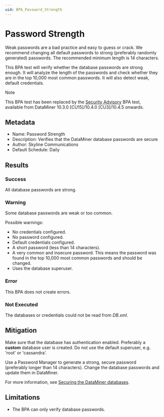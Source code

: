 ```yaml
---
uid: BPA_Password_Strength
---
```


# Password Strength

Weak passwords are a bad practice and easy to guess or crack. We recommend changing all default passwords to strong (preferably randomly generated) passwords. The recommended minimum length is 14 characters.

This BPA test will verify whether the database passwords are strong enough. It will analyze the length of the passwords and check whether they are in the top 10,000 most common passwords. It will also detect weak, default credentials.

> [!NOTE]
> This BPA test has been replaced by the [Security Advisory](xref:BPA_Security_Advisory) BPA test, available from DataMiner 10.3.0 [CU15]/10.4.0 [CU3]/10.4.5 onwards.

## Metadata

- Name: Password Strength
- Description: Verifies that the DataMiner database passwords are secure
- Author: Skyline Communications
- Default Schedule: Daily

## Results

### Success

All database passwords are strong.

### Warning

Some database passwords are weak or too common.

Possible warnings:

- No credentials configured.
- No password configured.
- Default credentials configured.
- A short password (less than 14 characters).
- A very common and insecure password. This means the password was found in the top 10,000 most common passwords and should be changed.
- Uses the database superuser.

### Error

This BPA does not create errors.

### Not Executed

The databases or credentials could not be read from *DB.xml*.

## Mitigation

Make sure that the database has authentication enabled. Preferably a **custom** database user is created.
Do not use the default superuser, e.g. 'root' or 'cassandra'.

Use a Password Manager to generate a strong, secure password (preferably longer than 14 characters). Change the database passwords and update them in DataMiner.

For more information, see [Securing the DataMiner databases](xref:Cassandra_authentication).

## Limitations

- The BPA can only verify database passwords.
